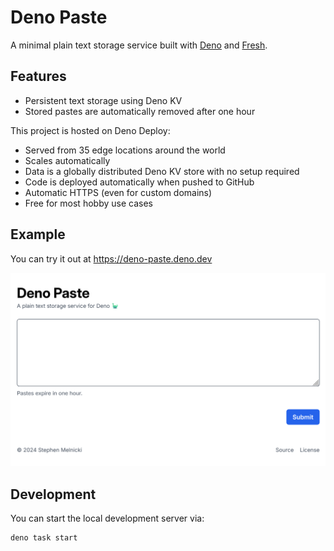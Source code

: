 # Deno Paste

A minimal plain text storage service built with [Deno](https://deno.land) and
[Fresh](https://fresh.deno.dev).

## Features

- Persistent text storage using Deno KV
- Stored pastes are automatically removed after one hour

This project is hosted on Deno Deploy:

- Served from 35 edge locations around the world
- Scales automatically
- Data is a globally distributed Deno KV store with no setup required
- Code is deployed automatically when pushed to GitHub
- Automatic HTTPS (even for custom domains)
- Free for most hobby use cases

## Example

You can try it out at https://deno-paste.deno.dev

![Screenshot](./static/screenshot.png)

## Development

You can start the local development server via:

```
deno task start
```
